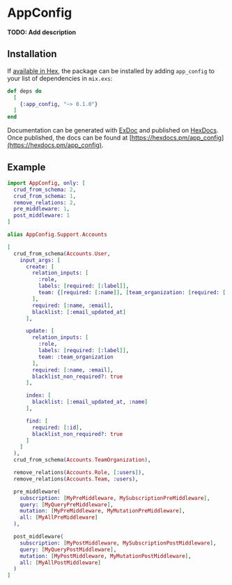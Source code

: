 # AppConfig

**TODO: Add description**

## Installation

If [available in Hex](https://hex.pm/docs/publish), the package can be installed
by adding `app_config` to your list of dependencies in `mix.exs`:

```elixir
def deps do
  [
    {:app_config, "~> 0.1.0"}
  ]
end
```

Documentation can be generated with [ExDoc](https://github.com/elixir-lang/ex_doc)
and published on [HexDocs](https://hexdocs.pm). Once published, the docs can
be found at [https://hexdocs.pm/app_config](https://hexdocs.pm/app_config).

## Example
```elixir
import AppConfig, only: [
  crud_from_schema: 2,
  crud_from_schema: 1,
  remove_relations: 2,
  pre_middleware: 1,
  post_middleware: 1
]

alias AppConfig.Support.Accounts

[
  crud_from_schema(Accounts.User,
    input_args: [
      create: [
        relation_inputs: [
          :role,
          labels: [required: [:label]],
          team: {[required: [:name]], [team_organization: [required: [:name]]]}
        ],
        required: [:name, :email],
        blacklist: [:email_updated_at]
      ],

      update: [
        relation_inputs: [
          :role,
          labels: [required: [:label]],
          team: :team_organization
        ],
        required: [:name, :email],
        blacklist_non_required?: true
      ],

      index: [
        blacklist: [:email_updated_at, :name]
      ],

      find: [
        required: [:id],
        blacklist_non_required?: true
      ]
    ]
  ),
  crud_from_schema(Accounts.TeamOrganization),

  remove_relations(Accounts.Role, [:users]),
  remove_relations(Accounts.Team, :users),

  pre_middleware(
    subscription: [MyPreMiddleware, MySubscriptionPreMiddleware],
    query: [MyQueryPreMiddleware],
    mutation: [MyPreMiddleware, MyMutationPreMiddleware],
    all: [MyAllPreMiddleware]
  ),

  post_middleware(
    subscription: [MyPostMiddleware, MySubscriptionPostMiddleware],
    query: [MyQueryPostMiddleware],
    mutation: [MyPostMiddleware, MyMutationPostMiddleware],
    all: [MyAllPostMiddleware]
  )
]
```
